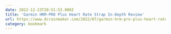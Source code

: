 ```yaml
---
date: 2022-12-23T20:51:53.000Z
title: 'Garmin HRM-PRO Plus Heart Rate Strap In-Depth Review'
url: https://www.dcrainmaker.com/2022/07/garmin-hrm-pro-plus-heart-rate-strap-in-depth-review.html
category: bookmark
---
```

